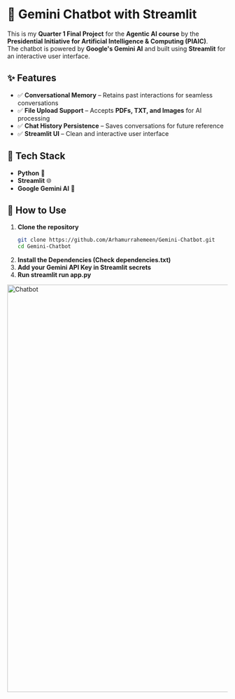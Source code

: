 # 🤖 Gemini Chatbot with Streamlit  

This is my **Quarter 1 Final Project** for the **Agentic AI course** by the **Presidential Initiative for Artificial Intelligence & Computing (PIAIC)**.  
The chatbot is powered by **Google's Gemini AI** and built using **Streamlit** for an interactive user interface.  

## ✨ Features  
- ✅ **Conversational Memory** – Retains past interactions for seamless conversations  
- ✅ **File Upload Support** – Accepts **PDFs, TXT, and Images** for AI processing  
- ✅ **Chat History Persistence** – Saves conversations for future reference  
- ✅ **Streamlit UI** – Clean and interactive user interface  

## 🔧 Tech Stack  
- **Python** 🐍  
- **Streamlit** 🌐  
- **Google Gemini AI** 🤖  

## 📌 How to Use  
1. **Clone the repository**  
   ```sh
   git clone https://github.com/Arhamurrahemeen/Gemini-Chatbot.git
   cd Gemini-Chatbot
2. **Install the Dependencies (Check dependencies.txt)**
3. **Add your Gemini API Key in Streamlit secrets**
4. **Run streamlit run app.py**

<img width="930" alt="Chatbot" src="https://github.com/user-attachments/assets/72e869d6-d62e-46dc-976a-51a2f2f37735" />


